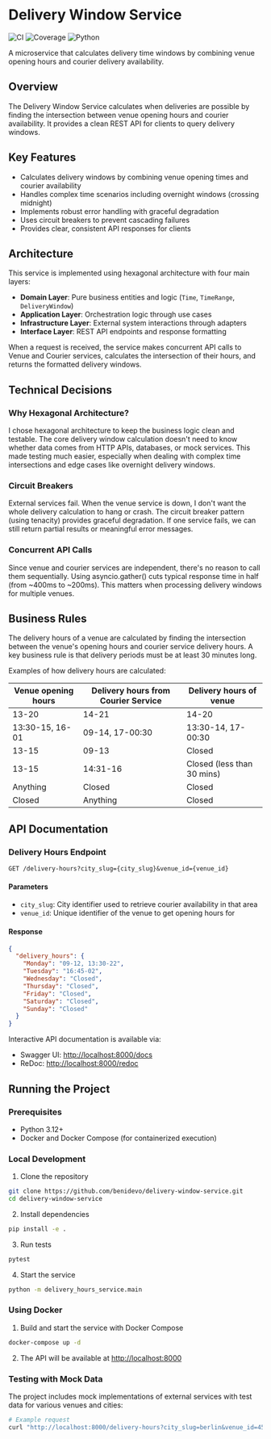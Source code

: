 # Delivery Window Service

![CI](https://img.shields.io/badge/CI-passing-brightgreen)
![Coverage](https://img.shields.io/badge/coverage-90%25-brightgreen)
![Python](https://img.shields.io/badge/python-3.12-blue)

A microservice that calculates delivery time windows by combining venue opening hours and courier delivery availability.

## Overview

The Delivery Window Service calculates when deliveries are possible by finding the intersection between venue opening hours and courier availability. It provides a clean REST API for clients to query delivery windows.

## Key Features

- Calculates delivery windows by combining venue opening times and courier availability
- Handles complex time scenarios including overnight windows (crossing midnight)
- Implements robust error handling with graceful degradation
- Uses circuit breakers to prevent cascading failures
- Provides clear, consistent API responses for clients

## Architecture

This service is implemented using hexagonal architecture with four main layers:

- **Domain Layer**: Pure business entities and logic (`Time`, `TimeRange`, `DeliveryWindow`)
- **Application Layer**: Orchestration logic through use cases
- **Infrastructure Layer**: External system interactions through adapters
- **Interface Layer**: REST API endpoints and response formatting

When a request is received, the service makes concurrent API calls to Venue and Courier services, calculates the intersection of their hours, and returns the formatted delivery windows.

## Technical Decisions

### Why Hexagonal Architecture?

I chose hexagonal architecture to keep the business logic clean and testable. The core delivery window calculation doesn't need to know whether data comes from HTTP APIs, databases, or mock services. This made testing much easier, especially when dealing with complex time intersections and edge cases like overnight delivery windows.

### Circuit Breakers

External services fail. When the venue service is down, I don't want the whole delivery calculation to hang or crash. The circuit breaker pattern (using tenacity) provides graceful degradation. If one service fails, we can still return partial results or meaningful error messages.

### Concurrent API Calls

Since venue and courier services are independent, there's no reason to call them sequentially. Using asyncio.gather() cuts typical response time in half (from ~400ms to ~200ms). This matters when processing delivery windows for multiple venues.

## Business Rules

The delivery hours of a venue are calculated by finding the intersection between the venue's opening hours and courier service delivery hours. A key business rule is that delivery periods must be at least 30 minutes long.

Examples of how delivery hours are calculated:

| Venue opening hours   | Delivery hours from Courier Service | Delivery hours of venue  |
|-----------------------|--------------------------------------|---------------------------|
| 13-20                 | 14-21                                | 14-20                    |
| 13:30-15, 16-01       | 09-14, 17-00:30                      | 13:30-14, 17-00:30       |
| 13-15                 | 09-13                                | Closed                   |
| 13-15                 | 14:31-16                             | Closed (less than 30 mins)|
| Anything              | Closed                               | Closed                   |
| Closed                | Anything                             | Closed                   |

## API Documentation

### Delivery Hours Endpoint

```
GET /delivery-hours?city_slug={city_slug}&venue_id={venue_id}
```

#### Parameters

- `city_slug`: City identifier used to retrieve courier availability in that area
- `venue_id`: Unique identifier of the venue to get opening hours for

#### Response

```json
{
  "delivery_hours": {
    "Monday": "09-12, 13:30-22",
    "Tuesday": "16:45-02",
    "Wednesday": "Closed",
    "Thursday": "Closed",
    "Friday": "Closed",
    "Saturday": "Closed",
    "Sunday": "Closed"
  }
}
```

Interactive API documentation is available via:

- Swagger UI: [http://localhost:8000/docs](http://localhost:8000/docs)
- ReDoc: [http://localhost:8000/redoc](http://localhost:8000/redoc)

## Running the Project

### Prerequisites

- Python 3.12+
- Docker and Docker Compose (for containerized execution)

### Local Development

1. Clone the repository

```bash
git clone https://github.com/benidevo/delivery-window-service.git
cd delivery-window-service
```

2. Install dependencies

```bash
pip install -e .
```

3. Run tests

```bash
pytest
```

4. Start the service

```bash
python -m delivery_hours_service.main
```

### Using Docker

1. Build and start the service with Docker Compose

```bash
docker-compose up -d
```

2. The API will be available at <http://localhost:8000>

### Testing with Mock Data

The project includes mock implementations of external services with test data for various venues and cities:

```bash
# Example request
curl "http://localhost:8000/delivery-hours?city_slug=berlin&venue_id=456"
```
